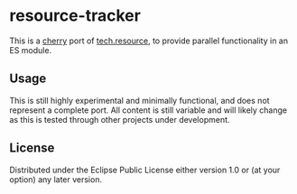 # resource-tracker

This is a [cherry](https://github.com/squint-cljs/cherry) port of
[tech.resource](https://github.com/techascent/tech.resource), to provide
parallel functionality in an ES module.


## Usage

This is still highly experimental and minimally functional, and does not
represent a complete port. All content is still variable and will likely change
as this is tested through other projects under development.

## License

Distributed under the Eclipse Public License either version 1.0 or (at your
option) any later version.
